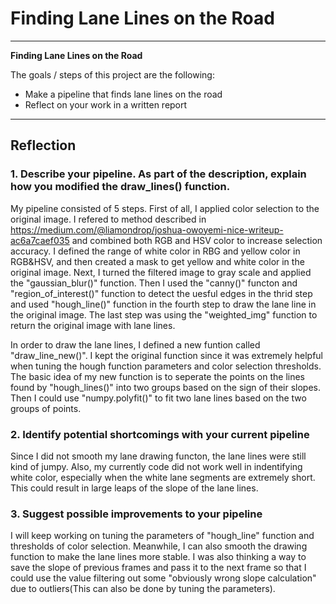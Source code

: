 # **Finding Lane Lines on the Road** 

---

**Finding Lane Lines on the Road**

The goals / steps of this project are the following:
* Make a pipeline that finds lane lines on the road
* Reflect on your work in a written report


---

## Reflection

### 1. Describe your pipeline. As part of the description, explain how you modified the draw_lines() function.

My pipeline consisted of 5 steps. First of all, I applied color selection to the original image. I refered to method described in https://medium.com/@liamondrop/joshua-owoyemi-nice-writeup-ac6a7caef035 and combined both RGB and HSV color to increase selection accuracy. I defined the range of white color in RBG and yellow color in RGB&HSV, and then created a mask to get yellow and white color in the original image. Next, I turned the filtered image to gray scale and applied the "gaussian_blur()" function. Then I used the "canny()" functon and "region_of_interest()" function to detect the uesful edges in the thrid step and used "hough_line()" function in the fourth step to draw the lane line in the original image. The last step was using the "weighted_img" function to return the original image with lane lines.

In order to draw the lane lines, I defined a new funtion called "draw_line_new()". I kept the original function since it was extremely helpful when tuning the hough function parameters and color selection thresholds. The basic idea of my new function is to seperate the points on the lines found by "hough_lines()" into two groups based on the sign of their slopes. Then I could use "numpy.polyfit()" to fit two lane lines based on the two groups of points. 


### 2. Identify potential shortcomings with your current pipeline


Since I did not smooth my lane drawing functon, the lane lines were still kind of jumpy. Also, my currently code did not work well in indentifying white color, especially when the white lane segments are extremely short. This could result in large leaps of the slope of the lane lines.


### 3. Suggest possible improvements to your pipeline

I will keep working on tuning the parameters of "hough_line" function and thresholds of color selection. Meanwhile, I can also smooth the drawing function to make the lane lines more stable. I was also thinking a way to save the slope of previous frames and pass it to the next frame so that I could use the value filtering out some "obviously wrong slope calculation" due to outliers(This can also be done by tuning the parameters).
